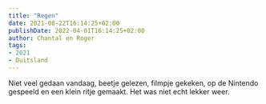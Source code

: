 ```yaml
---
title: "Regen"
date: 2021-08-22T16:14:25+02:00
publishDate: 2022-04-01T16:14:25+02:00
author: Chantal en Roger
tags:
- 2021
- Duitsland
---
```


Niet veel gedaan vandaag, beetje gelezen, filmpje gekeken, op de Nintendo gespeeld en een klein ritje gemaakt. Het was niet echt lekker weer.
